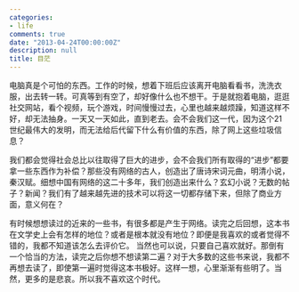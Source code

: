 ```yaml
---
categories:
- life
comments: true
date: "2013-04-24T00:00:00Z"
description: null
title: 目茫
---
```

电脑真是个可怕的东西。工作的时候，想着下班后应该离开电脑看看书，洗洗衣服，出去转一转。可真等到有空了，却好像什么也不想干。于是就抱着电脑，逛逛社交网站，看个视频，玩个游戏，时间慢慢过去，心里也越来越烦躁，知道这样不好，却无法抽身。一天又一天如此，直到老去。会不会我们这一代，因为这个21世纪最伟大的发明，而无法给后代留下什么有价值的东西，除了网上这些垃圾信息？


我们都会觉得社会总比以往取得了巨大的进步，会不会我们所有取得的“进步”都要拿一些东西作为补偿？那些没有网络的古人，创造出了唐诗宋词元曲，明清小说，秦汉赋。细想中国有网络的这二十多年，我们创造出来什么？玄幻小说？无数的帖子？新闻？我们有了越来越先进的技术可以将这一切都存储下来，但除了商业方面，意义何在？

有时候想想读过的近来的一些书，有很多都是产生于网络。读完之后回想，这本书在文学史上会有怎样的地位？或者是根本就没有地位？即便是我喜欢的或者觉得不错的，我都不知道该怎么去评价它。
当然也可以说，只要自己喜欢就好。那倒有一个恰当的方法，读完之后你想不想读第二遍？对于大多数的这些书来说，我都不再想去读了，即使第一遍时觉得这本书极好。这样一想，心里渐渐有些明了。当然，更多的是悲哀。所以我不喜欢这个时代。
